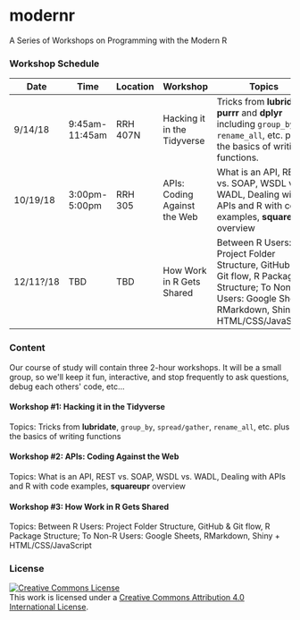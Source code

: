 # modernr
A Series of Workshops on Programming with the Modern R

### Workshop Schedule
Date | Time | Location | Workshop | Topics
---|---|---|---|---------
9/14/18 | 9:45am-11:45am | RRH 407N | Hacking it in the Tidyverse | Tricks from **lubridate**, **purrr** and **dplyr** including `group_by`, `rename_all`, etc. plus the basics of writing functions.
10/19/18 | 3:00pm-5:00pm | RRH 305 | APIs: Coding Against the Web | What is an API, REST vs. SOAP, WSDL vs. WADL, Dealing with APIs and R with code examples, **squareupr** overview
12/11?/18 | TBD | TBD | How Work in R Gets Shared | Between R Users: Project Folder Structure, GitHub & Git flow, R Package Structure; To Non-R Users: Google Sheets, RMarkdown, Shiny + HTML/CSS/JavaScript

### Content
Our course of study will contain three 2-hour workshops. It will be a small group, so we'll keep it fun, interactive, and stop frequently to ask questions, debug each others' code, etc...

#### Workshop #1: Hacking it in the Tidyverse
Topics: Tricks from **lubridate**, `group_by`, `spread/gather`, `rename_all`, etc. plus the basics of writing functions

#### Workshop #2: APIs: Coding Against the Web
Topics: What is an API, REST vs. SOAP, WSDL vs. WADL, Dealing with APIs and R with code examples, **squareupr** overview

#### Workshop #3: How Work in R Gets Shared
Topics: Between R Users: Project Folder Structure, GitHub & Git flow, R Package Structure; To Non-R Users: Google Sheets, RMarkdown, Shiny + HTML/CSS/JavaScript

### License
<a rel="license" href="http://creativecommons.org/licenses/by/4.0/"><img alt="Creative Commons License" style="border-width:0" src="https://i.creativecommons.org/l/by/4.0/88x31.png" /></a><br />This work is licensed under a <a rel="license" href="http://creativecommons.org/licenses/by/4.0/">Creative Commons Attribution 4.0 International License</a>.
